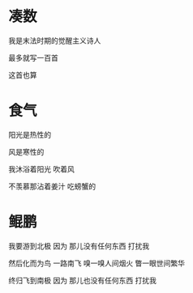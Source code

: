 # 凑数

我是末法时期的觉醒主义诗人

最多就写一百首

这首也算





# 食气

阳光是热性的

风是寒性的

我沐浴着阳光 吹着风

不羡慕那沾着姜汁 吃螃蟹的





# 鲲鹏

我要游到北极 因为 
那儿没有任何东西
打扰我

然后化而为鸟
一路南飞
嗅一嗅人间烟火
瞥一眼世间繁华

终归飞到南极 因为
那儿也没有任何东西
打扰我